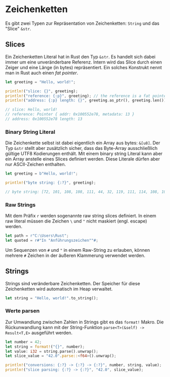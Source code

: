 # Zeichenketten

Es gibt zwei Typen zur Repräsentation von Zeichenketten: `String` und das "Slice" `&str`.

## Slices

Ein Zeichenketten Literal hat in Rust den Typ `&str`. Es handelt sich dabei immer um eine unveränderbare Referenz. 
Intern wird das Slice durch einen Zeiger und eine Länge (in bytes) repräsentiert. Ein solches Konstrukt nennt man in Rust 
auch einen *fat pointer*.

```rust
let greeting = "Hello, world!";

println!("slice: {}", greeting);
println!("reference: {:p}", greeting); // the reference is a fat pointer
println!("address: {:p} length: {}", greeting.as_ptr(), greeting.len());

// slice: Hello, world!
// reference: Pointer { addr: 0x100552e78, metadata: 13 }
// address: 0x100552e78 length: 13
```

### Binary String Literal
Die Zeichenkette selbst ist dabei eigentlich ein Array aus bytes: `&[u8]`. Der Typ `&str` stellt aber zusätzlich 
sicher, dass das Byte-Array ausschließlich gültige UTF8 Kodierungen enthält. Mit einem binary string Literal kann
aber ein Array anstelle eines Slices definiert werden. Diese Literale dürfen aber nur ASCII-Zeichen enthalten.

```rust
let greeting = b"Hello, world!";

println!("byte string: {:?}", greeting);

// byte string: [72, 101, 108, 108, 111, 44, 32, 119, 111, 114, 108, 100, 33]
```

### Raw Strings

Mit dem Präfix `r` werden sogenannte raw string slices definiert. In einem raw literal müssen die Zeichen
`\` und `"` nicht maskiert (engl. escape) werden. 

```rust
let path = r"C:\Users\Rust";
let quoted = r#"In "Anführungszeichen""#;
```

Um Sequenzen von `#` und `"` in einem Raw-String zu erlauben, können mehrere `#` Zeichen in der äußeren 
Klammerung verwendet werden.

## Strings

Strings sind veränderbare Zeichenketten. Der Speicher für diese Zeichenketten wird automatisch im Heap 
verwaltet.

```rust
let string = "Hello, world!".to_string();
```

### Werte parsen

Zur Umwandlung zwischen Zahlen in Strings gibt es das `format!` Makro. Die Rückunwandlung kann mit der
String-Funktion `parse<T>(&self) -> Result<T,E>` ausgeführt werden.


```rust
let number = 42;
let string = format!("{}", number);
let value: i32 = string.parse().unwrap();
let slice_value = "42.0".parse::<f64>().unwrap();

println!("conversions: {:?} -> {:?} -> {:?}", number, string, value);
println!("slice parsing: {:?} -> {:?}", "42.0", slice_value);
```